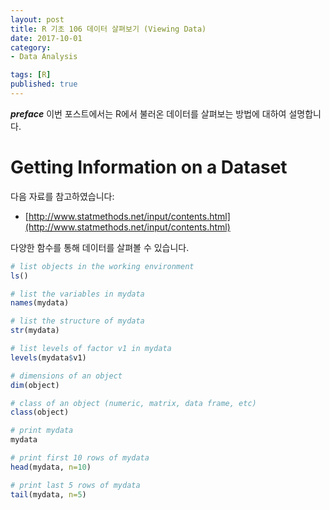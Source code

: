 ```yaml
---
layout: post  
title: R 기초 106 데이터 살펴보기 (Viewing Data)  
date: 2017-10-01  
category:
- Data Analysis  

tags: [R]  
published: true  
---
```


***preface*** 이번 포스트에서는 R에서 불러온 데이터를 살펴보는 방법에 대하여 설명합니다.

# Getting Information on a Dataset

다음 자료를 참고하였습니다:  
- [http://www.statmethods.net/input/contents.html](http://www.statmethods.net/input/contents.html)

다양한 함수를 통해 데이터를 살펴볼 수 있습니다.

```r
# list objects in the working environment
ls()

# list the variables in mydata
names(mydata)

# list the structure of mydata
str(mydata)

# list levels of factor v1 in mydata
levels(mydata$v1)

# dimensions of an object
dim(object)

# class of an object (numeric, matrix, data frame, etc)
class(object)

# print mydata
mydata

# print first 10 rows of mydata
head(mydata, n=10)

# print last 5 rows of mydata
tail(mydata, n=5)
```
